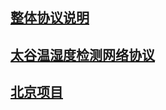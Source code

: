 
<a href="协议.md">整体协议说明</a>  
-----
<a href="太谷温湿度检测网络协议.md">太谷温湿度检测网络协议</a>  
-----
<a href="北京项目.md">北京项目</a>   
-----
